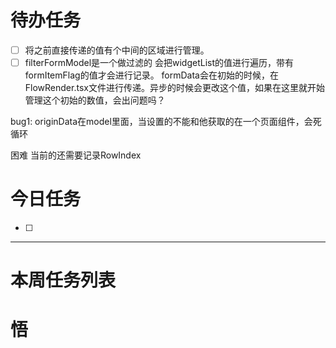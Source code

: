 # 待办任务
- [ ] 将之前直接传递的值有个中间的区域进行管理。
- [ ] filterFormModel是一个做过滤的
会把widgetList的值进行遍历，带有formItemFlag的值才会进行记录。
formData会在初始的时候，在FlowRender.tsx文件进行传递。异步的时候会更改这个值，如果在这里就开始管理这个初始的数值，会出问题吗？

bug1:
originData在model里面，当设置的不能和他获取的在一个页面组件，会死循环

困难
当前的还需要记录RowIndex

# 今日任务
- [ ] 




------
# 本周任务列表



# 悟